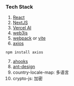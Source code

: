 ### Tech Stack
1. [React](https://react.dev/reference/react)
2. [NextJS](https://nextjs.org/docs)
3. [Vercel AI](https://sdk.vercel.ai/docs/getting-started)
4. [web3js](https://docs.web3js.org)
5. [webpack](https://webpack.docschina.org/concepts/) or [vite](https://cn.vitejs.dev/guide/)
6. [axios](https://axios-http.com/docs/intro)
```
npm install axios
```
7. [ahooks](https://ahooks.js.org/zh-CN/hooks/use-request/index)
8. [ant-design](https://ant-design.antgroup.com/components/overview-cn)
9. country-locale-map: 多语言
10. crypto-js: 加密
